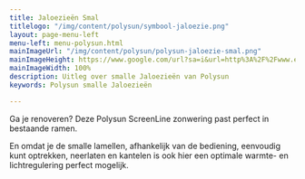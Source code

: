 ```yaml
---
title: Jaloezieën Smal
titlelogo: "/img/content/polysun/symbool-jaloezie.png"
layout: page-menu-left
menu-left: menu-polysun.html
mainImageUrl: "/img/content/polysun/polysun-jaloezie-smal.png"
mainImageHeight: https://www.google.com/url?sa=i&url=http%3A%2F%2Fwww.erba.be%2Fproducten%2F&psig=AOvVaw1MmcyZn0MMgo7ICXijHiro&ust=1612621247093000&source=images&cd=vfe&ved=0CAIQjRxqFwoTCPi5x7f40u4CFQAAAAAdAAAAABAD
mainImageWidth: 100%
description: Uitleg over smalle Jaloezieën van Polysun
keywords: Polysun smalle Jaloezieën

---
```

Ga je renoveren? Deze Polysun ScreenLine zonwering past perfect in bestaande ramen. 

En omdat je de smalle lamellen, afhankelijk van de bediening, eenvoudig kunt optrekken, neerlaten en kantelen is ook hier een optimale warmte- en lichtregulering perfect mogelijk.